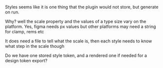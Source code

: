 Styles seems like it is one thing that the plugin would not store, but generate on run.

Why? well the scale property and the values of a type size vary on the platform. Yes, figma needs px values but other platforms may need a string for clamp, rems etc

It does need a file to tell what the scale is, then each style needs to know what step in the scale though

Do we have one stored style token, and a rendered one if needed for a design token export?
